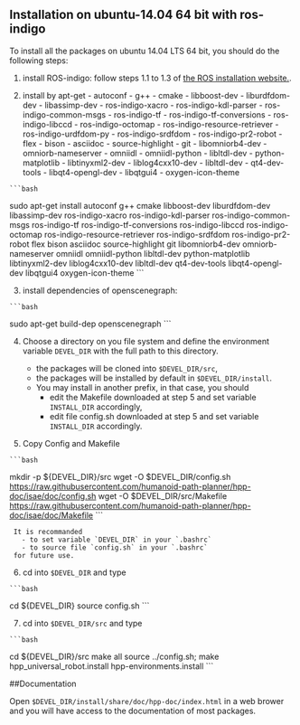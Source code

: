 ## Installation on ubuntu-14.04 64 bit with ros-indigo

To install all the packages on ubuntu 14.04 LTS 64 bit, you should do the following steps:

  1. install ROS-indigo: follow steps 1.1 to 1.3 of [the ROS installation website.](http://wiki.ros.org/indigo/Installation/Ubuntu).

  2. install by apt-get
    - autoconf
    - g++
    - cmake
    - libboost-dev
    - liburdfdom-dev
    - libassimp-dev
    - ros-indigo-xacro
    - ros-indigo-kdl-parser
    - ros-indigo-common-msgs
    - ros-indigo-tf
    - ros-indigo-tf-conversions
    - ros-indigo-libccd
    - ros-indigo-octomap
    - ros-indigo-resource-retriever
    - ros-indigo-urdfdom-py
    - ros-indigo-srdfdom
    - ros-indigo-pr2-robot
    - flex
    - bison
    - asciidoc
    - source-highlight
    - git
    - libomniorb4-dev
    - omniorb-nameserver
    - omniidl
    - omniidl-python
    - libltdl-dev
    - python-matplotlib
    - libtinyxml2-dev
    - liblog4cxx10-dev
    - libltdl-dev
    - qt4-dev-tools
    - libqt4-opengl-dev
    - libqtgui4
    - oxygen-icon-theme

    ```bash
sudo apt-get install autoconf g++ cmake libboost-dev liburdfdom-dev libassimp-dev ros-indigo-xacro ros-indigo-kdl-parser ros-indigo-common-msgs ros-indigo-tf ros-indigo-tf-conversions ros-indigo-libccd ros-indigo-octomap ros-indigo-resource-retriever ros-indigo-srdfdom ros-indigo-pr2-robot flex bison asciidoc source-highlight git libomniorb4-dev omniorb-nameserver omniidl omniidl-python libltdl-dev python-matplotlib libtinyxml2-dev liblog4cxx10-dev libltdl-dev qt4-dev-tools libqt4-opengl-dev libqtgui4 oxygen-icon-theme
    ```

  3. install dependencies of openscenegraph:

    ```bash
sudo apt-get build-dep openscenegraph
    ```

  4. Choose a directory on you file system and define the environment
     variable `DEVEL_DIR` with the full path to this directory.
     - the packages will be cloned into `$DEVEL_DIR/src`,
     - the packages will be installed by default in `$DEVEL_DIR/install`.
     - You may install in another prefix, in that case, you should
       - edit the Makefile downloaded at step 5 and set variable `INSTALL_DIR` accordingly,
       - edit file config.sh downloaded at step 5 and set variable `INSTALL_DIR` accordingly.

  5. Copy Config and Makefile

    ```bash
mkdir -p ${DEVEL_DIR}/src
wget -O $DEVEL_DIR/config.sh https://raw.githubusercontent.com/humanoid-path-planner/hpp-doc/isae/doc/config.sh
wget -O $DEVEL_DIR/src/Makefile https://raw.githubusercontent.com/humanoid-path-planner/hpp-doc/isae/doc/Makefile
    ```

     It is recommanded
       - to set variable `DEVEL_DIR` in your `.bashrc`
       - to source file `config.sh` in your `.bashrc`
     for future use.

  6. cd into `$DEVEL_DIR` and type

    ```bash
cd ${DEVEL_DIR}
source config.sh
    ```

  7. cd into `$DEVEL_DIR/src` and type

    ```bash
cd ${DEVEL_DIR}/src
make all
source ../config.sh;
make hpp_universal_robot.install hpp-environments.install
    ```

##Documentation

  Open `$DEVEL_DIR/install/share/doc/hpp-doc/index.html` in a web brower and you
  will have access to the documentation of most packages.
